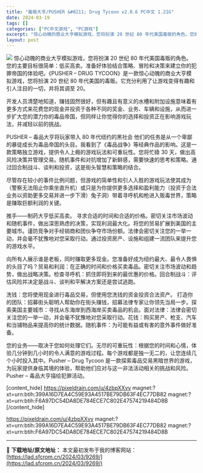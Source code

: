 ```yaml
---
title: "毒贩大亨/PUSHER &#8211; Drug Tycoon v2.0.6 PC中文 1.21G"
date: 2024-03-19
tags: []
categories: ["PC中文游戏", "PC游戏"]
excerpt: "惊心动魄的商业大亨模拟游戏，您将扮演 20 世纪 80 年代美国毒贩的角色。您的主要目标很简单：低买高卖。准备好体验结合策略、冒险和决策来建立你的犯罪帝国的体验吧。《PUSHER – DRUG TYCOON》是一款惊心动魄的商业大亨模拟游戏，您将扮演 20 世纪 80 年代美国的毒贩。它充分利用了让&hellip;"
layout: post
---
```


<img class="aligncenter" src="https://cdn.akamai.steamstatic.com/steam/apps/2497210/header.jpg?t=1709114011" />
惊心动魄的商业大亨模拟游戏，您将扮演 20 世纪 80 年代美国毒贩的角色。您的主要目标很简单：低买高卖。准备好体验结合策略、冒险和决策来建立你的犯罪帝国的体验吧。《PUSHER – DRUG TYCOON》是一款惊心动魄的商业大亨模拟游戏，您将扮演 20 世纪 80 年代美国的毒贩。它充分利用了让游戏变得有趣和引人注目的一切，并将其调至 20。

开发人员清楚地知道，赚钱固然很好，但有趣且有意义的水槽和附加设施意味着有更多方式来花费您的现金并投资于各种不同的奖金、业务、车辆和设施，从而进一步扩大您的潜力你的毒品帝国，但同样让你觉得你的选择和投资正在影响游戏玩法，并减轻以前的挑战。

PUSHER – 毒品大亨将玩家带入 80 年代纽约的黑社会
他们的任务是从一个卑鄙的暴徒成长为毒品帝国的头目。我看到了《毒品战争》等经典作品的影响。这是一款策略独立游戏，提供令人上瘾的游戏玩法和可重玩性。您将忙碌 30 天，做出高风险决策并管理交易。随机事件和对抗增加了新鲜感，需要快速的思考和策略。通过回合制战斗、谈判和投资，这是街头智慧和策略的结合。

尽管存在较小的事件比例问题，但游戏的简单性和引人入胜的游戏玩法使其成为（警察无法阻止你乘坐直升机）或只是为你提供更多选择和盈利能力（投资于合法业务以资助更多交易并进一步下滑）兔子洞）带着寻呼机和枪进入贩毒世界，策略是赚取巨额利润的关键。

推手——制药大亨低买高卖。
寻求合适的时间和合适的价格。密切关注市场波动和随机事件，做出深思熟虑的决策，实现利润最大化。将您的贸易扩展到美国的主要城市。谨防竞争对手经销商和团伙争夺市场份额。法律会密切关注您的一举一动，并会毫不犹豫地对您采取行动。通过投资房产、设施和组建一流团队来提升您的游戏水平。

向所有人展示谁是老板，同时赚取更多现金。您准备好成为纽约最大、最令人畏惧的头目了吗？贸易和利润：在正确的时间和价格买卖毒品。密切关注市场波动和趋势，做出战略决策。检查寻呼机：抓住即将到来的最优惠的价格。回合制战斗：评估风险并决定是战斗、谈判和平解决方案还是尝试逃跑。

洗钱：您将使用现金进行毒品交易，但使用您洗钱的资金投资合法资产。
打造你的团队：招募街头聪明人帮助你在街头赚钱，招募法律专家让你领先当局一步。探索美国主要城市：寻找从东海岸到西海岸买卖毒品的机会。面对法律：法律会密切关注您的一举一动，并会毫不犹豫地对您采取行动。花钱：购买房产、枪支、汽车和当铺物品来提高你的统计数据。随机事件：为可能有益或有害的意外事件做好准备。

您的业​​务——取决于您如何处理它们。无尽的可重玩性：根据您的时间和心情，体验几分钟到几小时的令人满意的游戏过程。每个游戏都是独一无二的，让您连续几个小时投入其中。Pusher – Drug Tycoon 是一款探索毒品交易黑暗世界的游戏，为玩家提供身临其境的体验，帮助他们应对与这一非法活动相关的挑战和风险。Pusher – 毒品大亨描绘犯罪活动。

[content_hide]
https://pixeldrain.com/u/4zbpXXvy
magnet:?xt=urn:btih:399A16D7EA4C59E93A4517BE79DB63F4EC77DB82
magnet:?xt=urn:btih:F6A97DC54DA8DE784ECE7C802E47574219484D8B
[/content_hide]

<!--wechatfans start-->
https://pixeldrain.com/u/4zbpXXvy
magnet:?xt=urn:btih:399A16D7EA4C59E93A4517BE79DB63F4EC77DB82
magnet:?xt=urn:btih:F6A97DC54DA8DE784ECE7C802E47574219484D8B
<!--wechatfans end-->

---
📖 **下载地址/原文地址：** 本文最初发布于我的博客网站：[https://lad.sfcrom.cn/2024/03/9269/](https://lad.sfcrom.cn/2024/03/9269/)
